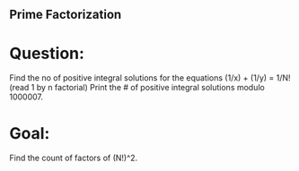 ## Prime Factorization

# Question: 
Find the no of positive integral solutions 
for the equations (1/x) + (1/y) = 1/N! (read 1 by n factorial) 
Print the # of positive integral solutions modulo 1000007.

# Goal: 
Find the count of factors of (N!)^2.
